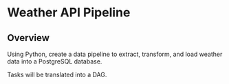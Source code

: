 # Weather API Pipeline
## Overview
Using Python, create a data pipeline to extract, transform, and load weather data into a PostgreSQL database.

Tasks will be translated into a DAG.
